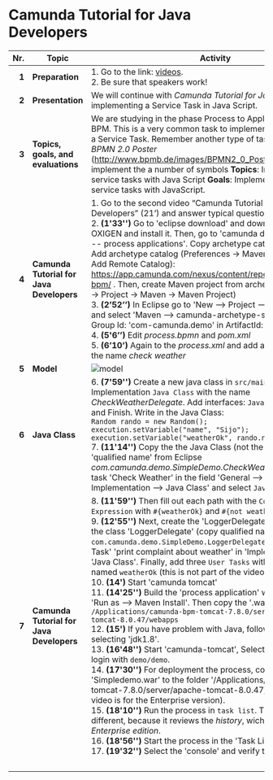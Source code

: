 # Camunda Tutorial for Java Developers

| Nr. | Topic | Activity | 	Time
|---:|---|---|---:|
|__1__|__Preparation__|	1. Go to the link: [videos](https://camunda.com/learn/videos/). <br> 2. Be sure that speakers work! 	|5|
|__2__|__Presentation__|We will continue with *Camunda Tutorial for Java Developers* by implementing a Service Task in Java Script. |5|
|__3__|__Topics, goals, and evaluations__| We are studying in the phase Process to Applications (P2A) of BPM. This is a very common task to implement a Java Script for a Service Task. Remember another type of task navigating to *BPMN 2.0 Poster* (http://www.bpmb.de/images/BPMN2_0_Poster_ES.pdf). We will implement the a number of symbols __Topics__: Implementation of service tasks with Java Script __Goals__: Implement common a easy service tasks with JavaScript.
|__4__|__Camunda Tutorial for Java Developers__|1. Go to the second video “Camunda Tutorial for Java Developers” (21’) and answer typical questions.  <br> 2. __(1'33'')__ Go to 'eclipse download' and download Eclipse OXIGEN and install it. Then, go to 'camunda docs -- user guide -- process applications'. Copy archetype catalog in Eclipse. Add archetype catalog (Preferences -> Maven -> Archetypes -> Add Remote Catalog): https://app.camunda.com/nexus/content/repositories/camunda-bpm/ . Then, create Maven project from archetype: (File -> New -> Project -> Maven -> Maven Project) <br> 3. __(2’52’’)__ In Eclipse go to 'New --> Project --> Maven Project' and select 'Maven --> camunda-archetype-servlet-war'. In Group Id: 'com-camunda.demo' in ArtifactId: 'SimpleDemo' <br> 4. __(5'6’’)__ Edit *process.bpmn* and *pom.xml* <br> 5. __(6’10’)__ Again to the *process.xml* and add a *service task* with the name *check weather* 
|__5__|__Model__|![model](https://github.com/sigifredolaengle/camunda-classes/blob/master/classes/2%20Camunda%20Tutorial%20for%20Java%20Developers/weatherOk.png)||| 
|__6__|__Java Class__| 6. __(7'59'')__ Create a new java class in `src/main/java` and paste it Implementation `Java Class` with the name *CheckWeatherDelegate*. Add interfaces: `JavaDelegate`, the OK and Finish. Write in the Java Class: <br>`Random rando = new Random();` <br> `execution.setVariable("name", "Sijo");`<br>`execution.setVariable("weatherOk", rando.nextBoolean());`<br>7. __(11'14'')__ Copy the the Java Class (not the program!) 'qualified name' from Eclipse *com.camunda.demo.SimpleDemo.CheckWeatherDelegate* to the task 'Check Weather' in the field 'General --> Details --> Implementation --> Java Class' and select `JavaClass`.
|__7__|__Camunda Tutorial for Java Developers__| 8. __(11'59'')__ Then fill out each path with the `Condition Type` as `Expression` with `#{weatherOk}` and `#{not weatherOk}` respectively. <br> 9. __(12'55'')__ Next, create the 'LoggerDelegate.java' and assign the class 'LoggerDelegate' (copy qualified name) `com.camunda.demo.SimpleDemo.LoggerDelegate` into the 'Service Task' 'print complaint about weather' in 'Implementation' as 'Java Class'. Finally, add three `User Tasks` with the `Form Field` named `weatherOk` (this is not part of the video). <br> 10. __(14')__ Start 'camunda tomcat' <br> 11. __(14'25'')__ Build the 'process application' with *rigth click* and 'Run as --> Maven Install'. Then copy the '.war' file in  `/Applications/camunda-bpm-tomcat-7.8.0/server/apache-tomcat-8.0.47/webapps` <br> 12. __(15')__  If you have problem with Java, follow the video by selecting 'jdk1.8'. <br> 13. __(16'48'')__ Start 'camunda-tomcat', Select the 'Cockpit' and login with `demo/demo`. <br> 14. __(17'30'')__ For deployment the process, copy the file 'Simpledemo.war' to the folder '/Applications/camunda-bpm-tomcat-7.8.0/server/apache-tomcat-8.0.47/webapps' (the video is for the Enterprise version). <br> 15. __(18'10'')__ Run the process in `task list`. The video is different, because it reviews the *history*, wich belongs to the *Enterprise edition*. <br> 16. __(18'56'')__ Start the process in the 'Task List'. <br> 17. __(19'32'')__ Select the 'console' and verify the execution. |40|
||  ||75|